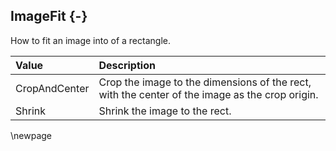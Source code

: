 ## ImageFit {-}

How to fit an image into of a rectangle.

| **Value** | **Description** |
| :-- | :-- |
| CropAndCenter | Crop the image to the dimensions of the rect, with the center of the image as the crop origin. |
| Shrink | Shrink the image to the rect. |

\newpage